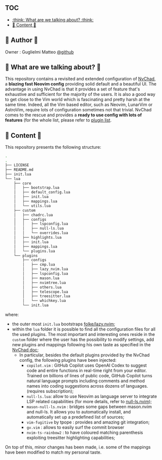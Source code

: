 ## TOC


<!--toc:start-->
- [:think: What are we talking about? :think:](#think-what-are-we-talking-about-think)
- [:mag_right: Content :mag_right:](#magright-content-magright)
<!--toc:end-->

## :art: Author :art:
Owner : Guglielmi Matteo [@github](https://github.com/MatteoGuglielmi-tech)

## :thinking: What are we talking about? :thinking:
This repository contains a revisited and extended configuration of [NvChad](https://nvchad.com/), a **blazing fast Neovim config** providing solid default and a beautiful UI. The advantage in using NvChad is that it provides a set of
feature that's exhaustive and sufficient for the majority of the users. It is also a good way to get close to the Vim world which is fascinating and pretty harsh at the same time. Indeed, all the Vim based editor, such as Neovim, LunarVim
or AstroVim, require lots of configuration sometimes not that trivial. NvChad comes to the rescue and provides a **ready to use config with lots of features** (for the whole list, please refer to 
[plugin list](https://github.com/NvChad/NvChad#plugins-list).  

## :mag_right: Content :mag_right:
This repository presents the following structure:
```bash
.
.
├── LICENSE
├── README.md
├── init.lua
└── lua
    ├── core
    │   ├── bootstrap.lua
    │   ├── default_config.lua
    │   ├── init.lua
    │   ├── mappings.lua
    │   └── utils.lua
    ├── custom
    │   ├── chadrc.lua
    │   ├── configs
    │   │   ├── lspconfig.lua
    │   │   ├── null-ls.lua
    │   │   └── overrides.lua
    │   ├── highlights.lua
    │   ├── init.lua
    │   ├── mappings.lua
    │   └── plugins.lua
    └── plugins
        ├── configs
        │   ├── cmp.lua
        │   ├── lazy_nvim.lua
        │   ├── lspconfig.lua
        │   ├── mason.lua
        │   ├── nvimtree.lua
        │   ├── others.lua
        │   ├── telescope.lua
        │   ├── treesitter.lua
        │   └── whichkey.lua
        └── init.lua
```
where:
- the outer most `init.lua` bootstraps [folke/lazy.nvim](https://github.com/folke/lazy.nvim);
- within the `lua` folder it is possible to find all the configuration files for all the used plugins. The most important and interesting ones reside in the `custom` folder where the user has the possibility to modify settings, add new plugins and mappings following his own taste as specified in the [NvChad doc](https://nvchad.com/docs/quickstart/install);
    - In particular, besides the default plugins provided by the NvChad config, the following plugins have been injected:
        - `copilot.vim` : GitHub Copilot uses OpenAI Codex to suggest code and entire functions in real-time right from your editor. Trained on billions of lines of public code, GitHub Copilot turns natural language prompts including comments and method names into coding suggestions across dozens of languages. (requires subscription);
        - `null-ls.lua`: allow to use Neovim as language server to integrate LSP related capabilities (for more details, refer to [null-ls.nvim](https://github.com/jose-elias-alvarez/null-ls.nvim));
        - `mason-null-ls.nvim` : bridges some gaps between mason.nvim and null-ls. It allows you to automatically install, and automatically set up a predefined list of sources;
        - `vim-fugitive` by tpope : provides and amazing git integration;
        - `gv.vim` : allows to easily surf the commit browser
        - `nvim-ts-rainbow2` : to have coloured matching parenthesis exploiting treesitter highlighting capabilities;

On top of this, minor changes has been made, i.e. some of the mappings have been modified to match my personal taste. 
